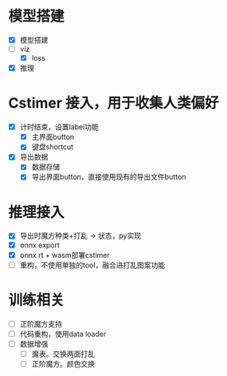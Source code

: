 # 模型搭建

- [x] 模型搭建
- [ ] viz
  - [x] loss
- [x] 推理

# Cstimer 接入，用于收集人类偏好

- [x] 计时结束，设置label功能
    - [x] 主界面button
    - [x] 键盘shortcut
- [x] 导出数据
    - [x] 数据存储
    - [x] 导出界面button，直接使用现有的导出文件button

# 推理接入

- [x] 导出时魔方种类+打乱 -> 状态，py实现
- [x] onnx export
- [x] onnx rt + wasm部署cstimer
- [ ] 重构，不使用单独的tool，融合进打乱图案功能

# 训练相关

- [ ] 正阶魔方支持
- [ ] 代码重构，使用data loader
- [ ] 数据增强
  - [ ] 魔表。交换两面打乱
  - [ ] 正阶魔方。颜色交换